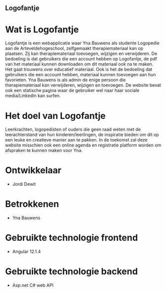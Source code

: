 ## Logofantje

# Wat is Logofantje

Logofantje is een webapplicatie waar Yna Bauwens als studente Logopedie aan de Arteveldehogeschool, zelfgemaakt therapiemateriaal kan op plaatsen. Zij kan therapiemateriaal toevoegen, wijzigen en verwijderen. De bedoeling is dat gebruikers die een account hebben op Logofantje, de pdf van het materiaal kunnen downloaden om dit materiaal ook na te maken. Het gaat trouwens over educatief materiaal. Ook is het de bedoeling dat gebruikers die een account hebben, materiaal kunnen toevoegen aan hun favorieten. Yna Bauwens is als admin de enige persoon die therapiemateriaal kan verwijderen, wijzigen en toevoegen. De website bevat ook een statische pagina waar de gebruiker wel naar haar sociale media/LinkedIn kan surfen. 

# Het doel van Logofantje

Leerkrachten, logopedisten of ouders die geen raad weten met de leerachterstand van hun kinderen/leerlingen, de inspiratie bieden om dit op een leuke en creatieve manier aan te pakken. In de toekomst zal deze website misschien ook een online agenda en registratie platform worden om afspraken te kunnen maken voor Yna.

# Ontwikkelaar
- Jordi Dewit 

# Betrokkenen
- Yna Bauwens

# Gebruikte technologie frontend
- Angular 12.1.4

# Gebruikte technologie backend
- Asp.net C# web API



